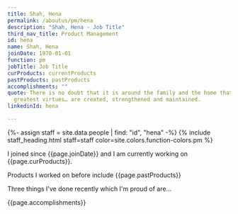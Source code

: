 ```yaml
---
title: Shah, Hena
permalink: /aboutus/pm/hena
description: "Shah, Hena - Job Title"
third_nav_title: Product Management
id: hena
name: Shah, Hena
joinDate: 1970-01-01
function: pm
jobTitle: Job Title
curProducts: currentProducts
pastProducts: pastProducts
accomplishments: ""
quote: There is no doubt that it is around the family and the home that all the
  greatest virtues… are created, strengthened and maintained.
linkedinId: hena

---
```


{%- assign staff = site.data.people | find: "id", "hena" -%}
{% include staff_heading.html staff=staff color=site.colors.function-colors.pm %}

<p>I joined since {{page.joinDate}} and I am currently working on {{page.curProducts}}.</p>

<p>Products I worked on before include {{page.pastProducts}}</p>

<p>Three things I've done recently which I'm proud of are...</p>
{{page.accomplishments}}
